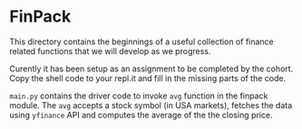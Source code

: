 # FinPack
This directory contains the beginnings of a useful collection of
finance related functions that we will develop as we progress.

Curently it has been setup as an assignment to be completed by 
the cohort. Copy the shell code to your repl.it and fill in the
missing parts of the code.

`main.py` contains the driver code to invoke `avg` function in the
finpack module. The `avg` accepts a stock symbol (in USA markets),
fetches the data using `yfinance` API and computes the average of the
the closing price.


